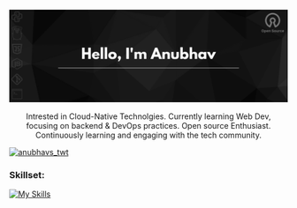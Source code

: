 <p align="center"><img alt="Profile Banner" src="https://github.com/anubhavgh023/anubhavgh023/blob/main/assets/Light%20Blue%20Modern%20Business%20Twitter%20Header.png"></p>

<div align="center">

Intrested in Cloud-Native Technolgies. Currently learning Web Dev, focusing on backend & DevOps practices. Open source Enthusiast. Continuously learning and engaging with the tech community.
  
</div>

<p align="left"> <a href="https://twitter.com/anubhavs_twt" target="blank"><img src="./assets/twitter-header-1.png" height="36" alt="anubhavs_twt"/></a></p>


<h3 align="left">Skillset:</h3>

<!-- My Skills -->
[![My Skills](https://skillicons.dev/icons?i=html,css,js,py,git,github,bash,linux,vim,vscode,&perline=8)](https://skillicons.dev)

